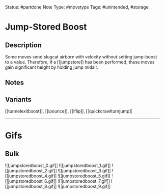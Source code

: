 Status: #partdone 
Note Type: #movetype
Tags: #unintended, #storage 

# Jump-Stored Boost
## Description
Some moves send slugcat airborn with velocity without setting jump-boost to a value. Therefore, if a [[jumpstore]] has been performed, these moves gain significant height by holding jump midair.

## Notes


## Variants
[[tunnelexitboost]], [[ipounce]], [[iflip]], [[quickcrawlturnjump]]

___
# Gifs
## Bulk
![[jumpstoredboost_0.gif]]
![[jumpstoredboost_1.gif]]
![[jumpstoredboost_2.gif]]
![[jumpstoredboost_3.gif]]
![[jumpstoredboost_4.gif]]
![[jumpstoredboost_5.gif]]
![[jumpstoredboost_6.gif]]
![[jumpstoredboost_7.gif]]
![[jumpstoredboost_8.gif]]
![[jumpstoredboost_9.gif]]